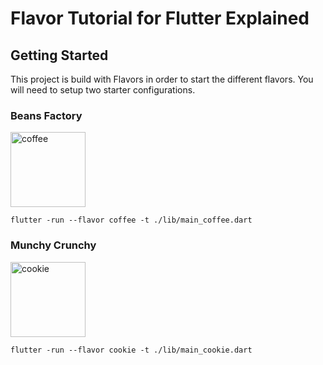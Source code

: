 # Flavor Tutorial for Flutter Explained

## Getting Started

This project is build with Flavors in order to start the different flavors.
You will need to setup two starter configurations.

### Beans Factory

<img width="120" alt="coffee" src="https://user-images.githubusercontent.com/8026644/114728619-897b6d00-9d3f-11eb-89d2-17c1ac433077.png">

```shell
flutter -run --flavor coffee -t ./lib/main_coffee.dart
```

### Munchy Crunchy

<img width="120" alt="cookie" src="https://user-images.githubusercontent.com/8026644/114728345-4e793980-9d3f-11eb-91d2-864595d86194.png">

```shell
flutter -run --flavor cookie -t ./lib/main_cookie.dart
```
